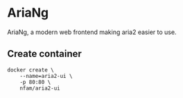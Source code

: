 # AriaNg
AriaNg, a modern web frontend making aria2 easier to use.

## Create container
~~~
docker create \
    --name=aria2-ui \
    -p 80:80 \
    nfam/aria2-ui
~~~
